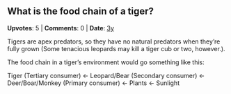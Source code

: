 ## What is the food chain of a tiger?
    
**Upvotes**: 5 | **Comments**: 0 | **Date**: [3y](https://www.quora.com/What-is-the-food-chain-of-a-tiger/answer/Gary-Meaney)

Tigers are apex predators, so they have no natural predators when they’re fully grown (Some tenacious leopards may kill a tiger cub or two, however.).

The food chain in a tiger’s environment would go something like this:

Tiger (Tertiary consumer) ← Leopard/Bear (Secondary consumer) ← Deer/Boar/Monkey (Primary consumer) ← Plants ← Sunlight

